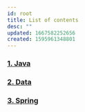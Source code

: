 ```yaml
---
id: root
title: List of contents
desc: ""
updated: 1667582252656
created: 1595961348801
---
```


### [1. Java](java.md)
### [2. Data](data.md)
### [3. Spring](spring.md)
